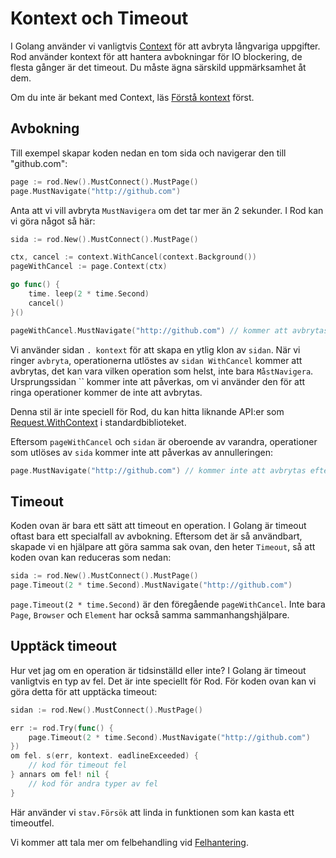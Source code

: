 # Kontext och Timeout

I Golang använder vi vanligtvis [Context](https://golang.org/pkg/context/) för att avbryta långvariga uppgifter. Rod använder kontext för att hantera avbokningar för IO blockering, de flesta gånger är det timeout. Du måste ägna särskild uppmärksamhet åt dem.

Om du inte är bekant med Context, läs [Förstå kontext](understand-context.md) först.

## Avbokning

Till exempel skapar koden nedan en tom sida och navigerar den till "github.com":

```go
page := rod.New().MustConnect().MustPage()
page.MustNavigate("http://github.com")
```

Anta att vi vill avbryta `MustNavigera` om det tar mer än 2 sekunder. I Rod kan vi göra något så här:

```go
sida := rod.New().MustConnect().MustPage()

ctx, cancel := context.WithCancel(context.Background())
pageWithCancel := page.Context(ctx)

go func() {
    time. leep(2 * time.Second)
    cancel()
}()

pageWithCancel.MustNavigate("http://github.com") // kommer att avbrytas efter 2 sekunder
```

Vi använder sidan `. kontext` för att skapa en ytlig klon av `sidan`. När vi ringer `avbryta`, operationerna utlöstes av `sidan WithCancel` kommer att avbrytas, det kan vara vilken operation som helst, inte bara `MåstNavigera`. Ursprungssidan `` kommer inte att påverkas, om vi använder den för att ringa operationer kommer de inte att avbrytas.

Denna stil är inte speciell för Rod, du kan hitta liknande API:er som [Request.WithContext](https://golang.org/pkg/net/http/#Request.WithContext) i standardbiblioteket.

Eftersom `pageWithCancel` och `sidan` är oberoende av varandra, operationer som utlöses av `sida` kommer inte att påverkas av annulleringen:

```go
page.MustNavigate("http://github.com") // kommer inte att avbrytas efter 2 sekunder
```

## Timeout

Koden ovan är bara ett sätt att timeout en operation. I Golang är timeout oftast bara ett specialfall av avbokning. Eftersom det är så användbart, skapade vi en hjälpare att göra samma sak ovan, den heter `Timeout`, så att koden ovan kan reduceras som nedan:

```go
sida := rod.New().MustConnect().MustPage()
page.Timeout(2 * time.Second).MustNavigate("http://github.com")
```

`page.Timeout(2 * time.Second)` är den föregående `pageWithCancel`. Inte bara `Page`, `Browser` och `Element` har också samma sammanhangshjälpare.

## Upptäck timeout

Hur vet jag om en operation är tidsinställd eller inte? I Golang är timeout vanligtvis en typ av fel. Det är inte speciellt för Rod. För koden ovan kan vi göra detta för att upptäcka timeout:

```go
sidan := rod.New().MustConnect().MustPage()

err := rod.Try(func() {
    page.Timeout(2 * time.Second).MustNavigate("http://github.com")
})
om fel. s(err, kontext. eadlineExceeded) {
    // kod för timeout fel
} annars om fel! nil {
    // kod för andra typer av fel
}
```

Här använder vi `stav.Försök` att linda in funktionen som kan kasta ett timeoutfel.

Vi kommer att tala mer om felbehandling vid [Felhantering](error-handling.md).
